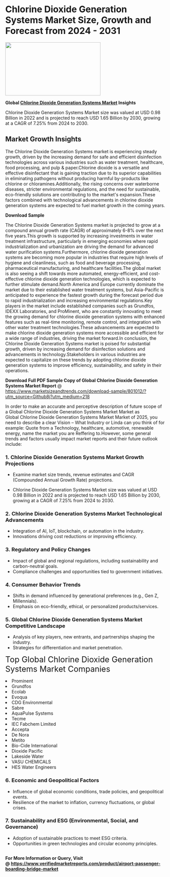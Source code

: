 <H1>Chlorine Dioxide Generation Systems Market Size, Growth and Forecast from 2024 - 2031</H1><img class="aligncenter size-medium wp-image-584254" src="https://thirdeyenews.in/wp-content/uploads/2024/09/Global-Market-Research-300x168.jpeg" alt="" width="300" height="168" /><p><strong>Global&nbsp;<a href="https://www.marketsizeandtrends.com/download-sample/801012/?utm_source=Github8j?utm_medium=218">Chlorine Dioxide Generation Systems Market</a> Insights</strong></p><p>Chlorine Dioxide Generation Systems Market size was valued at USD 0.98 Billion in 2022 and is projected to reach USD 1.65 Billion by 2030, growing at a CAGR of 7.25% from 2024 to 2030.</p><p><h2>Market Growth Insights</h2> <p>The Chlorine Dioxide Generation Systems market is experiencing steady growth, driven by the increasing demand for safe and efficient disinfection technologies across various industries such as water treatment, healthcare, food processing, and pulp & paper.Chlorine dioxide is a versatile and effective disinfectant that is gaining traction due to its superior capabilities in eliminating pathogens without producing harmful by-products like chlorine or chloramines.Additionally, the rising concerns over waterborne diseases, stricter environmental regulations, and the need for sustainable, eco-friendly solutions are contributing to the market's expansion.These factors combined with technological advancements in chlorine dioxide generation systems are expected to fuel market growth in the coming years.</p> <p><strong>Download Sample</strong></p> <p>The Chlorine Dioxide Generation Systems market is projected to grow at a compound annual growth rate (CAGR) of approximately 6-8% over the next five years.This growth is supported by increasing investments in water treatment infrastructure, particularly in emerging economies where rapid industrialization and urbanization are driving the demand for advanced water purification systems.Furthermore, chlorine dioxide generation systems are becoming more popular in industries that require high levels of hygiene and cleanliness, such as food and beverage processing, pharmaceutical manufacturing, and healthcare facilities.The global market is also seeing a shift towards more automated, energy-efficient, and cost-effective chlorine dioxide generation technologies, which is expected to further stimulate demand.North America and Europe currently dominate the market due to their established water treatment systems, but Asia-Pacific is anticipated to experience the fastest growth during the forecast period due to rapid industrialization and increasing environmental regulations.Key players in the market include established companies such as Grundfos, IDEXX Laboratories, and ProMinent, who are constantly innovating to meet the growing demand for chlorine dioxide generation systems with enhanced features such as real-time monitoring, remote control, and integration with other water treatment technologies.These advancements are expected to make chlorine dioxide generation systems more accessible and efficient for a wide range of industries, driving the market forward.In conclusion, the Chlorine Dioxide Generation Systems market is poised for substantial growth, driven by increasing demand for disinfection solutions and advancements in technology.Stakeholders in various industries are expected to capitalize on these trends by adopting chlorine dioxide generation systems to improve efficiency, sustainability, and safety in their operations.</p> <p><span class=""><strong>Download Full PDF Sample Copy of Global Chlorine Dioxide Generation Systems Market Report</strong> @ <a href="https://www.marketsizeandtrends.com/download-sample/801012/?utm_source=Github8j?utm_medium=218" target="_blank">https://www.marketsizeandtrends.com/download-sample/801012/?utm_source=Github8j?utm_medium=218</a></span></p><p>In order to make an accurate and perceptive description of future scope of a Global&nbsp;Chlorine Dioxide Generation Systems Market Market as Global&nbsp;Chlorine Dioxide Generation Systems Market Market of 2025, you need to describe a clear Vision &ndash; What Industry or Linda can you think of for example: Quote from a Technology, healthcare, automotive, renewable energy, name the market you are Reffering to.However, some general trends and factors usually impact market reports and their future outlook include:</p><h3>1.&nbsp;<strong>Chlorine Dioxide Generation Systems Market Growth Projections</strong></h3><ul><li>Examine market size trends, revenue estimates and CAGR (Compounded Annual Growth Rate) projections.</li><li><p>Chlorine Dioxide Generation Systems Market size was valued at USD 0.98 Billion in 2022 and is projected to reach USD 1.65 Billion by 2030, growing at a CAGR of 7.25% from 2024 to 2030.</p></li></ul><h3>2.&nbsp;<strong>Chlorine Dioxide Generation Systems Market Technological Advancements</strong></h3><ul><li>Integration of AI, IoT, blockchain, or automation in the industry.</li><li>Innovations driving cost reductions or improving efficiency.</li></ul><h3>3.&nbsp;<strong>Regulatory and Policy Changes</strong></h3><ul><li>Impact of global and regional regulations, including sustainability and carbon-neutral goals.</li><li>Compliance challenges and opportunities tied to government initiatives.</li></ul><h3>4.&nbsp;<strong>Consumer Behavior Trends</strong></h3><ul><li>Shifts in demand influenced by generational preferences (e.g., Gen Z, Millennials).</li><li>Emphasis on eco-friendly, ethical, or personalized products/services.</li></ul><h3>5.&nbsp;<strong>Global Chlorine Dioxide Generation Systems Market Competitive Landscape</strong></h3><ul><li>Analysis of key players, new entrants, and partnerships shaping the industry.</li><li>Strategies for differentiation and market penetration.</li></ul><p data-pm-slice="1 1 []"><span style="color: inherit; font-family: inherit; font-size: 25px;">Top Global Chlorine Dioxide Generation Systems Market Companies</span></p><div class="" data-test-id=""><p><li>Prominent</li><li> Grundfos</li><li> Ecolab</li><li> Evoqua</li><li> CDG Environmental</li><li> Sabre</li><li> AquaPulse Systems</li><li> Tecme</li><li> IEC Fabchem Limited</li><li> Accepta</li><li> De Nora</li><li> Metito</li><li> Bio-Cide International</li><li> Dioxide Pacific</li><li> Lakeside Water</li><li> VASU CHEMICALS</li><li> HES Water Engineers</li></p></div><h3>6.&nbsp;<strong>Economic and Geopolitical Factors</strong></h3><ul><li>Influence of global economic conditions, trade policies, and geopolitical events.</li><li>Resilience of the market to inflation, currency fluctuations, or global crises.</li></ul><h3>7.&nbsp;<strong>Sustainability and ESG (Environmental, Social, and Governance)</strong></h3><ul><li>Adoption of sustainable practices to meet ESG criteria.</li><li>Opportunities in green technologies and circular economy principles.</li></ul><h2><strong style="font-size: 14px;">For More Information or Query, Visit @&nbsp;</strong><a style="background-color: #ffffff; font-size: 14px;" href="https://www.marketsizeandtrends.com/report/chlorine-dioxide-generation-systems-market/" target="_blank">https://www.verifiedmarketreports.com/product/airport-passenger-boarding-bridge-market</a></h2>
